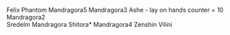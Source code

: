 Felix
Phantom
Mandragora5
Mandragora3
Ashe - lay on hands counter = 10
Mandragora2  
Sredelm Mandragora
Shitora*
Mandragora4
Zenshin
Vilini


